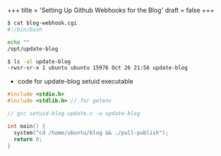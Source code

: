 +++
title = 'Setting Up Github Webhooks for the Blog'
draft = false
+++

```bash
$ cat blog-webhook.cgi
#!/bin/bash

echo ""
/opt/update-blog

$ ls -al update-blog
-rwsr-sr-x 1 ubuntu ubuntu 15976 Oct 26 21:56 update-blog
```

- code for update-blog setuid executable
```c
#include <stdio.h>
#include <stdlib.h> // for getenv

// gcc setuid-blog-update.c -o update-blog

int main() {
  system("cd /home/ubuntu/blog && ./pull-publish");
  return 0;
}
```
